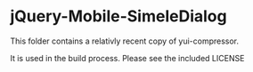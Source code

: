 jQuery-Mobile-SimeleDialog
==========================

This folder contains a relativly recent copy of yui-compressor.

It is used in the build process.  Please see the included LICENSE
